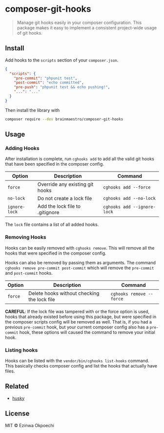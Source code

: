 # composer-git-hooks
> Manage git hooks easily in your composer configuration. This package makes it easy to implement a consistent project-wide usage of git hooks. 

## Install

Add hooks to the `scripts` section of your `composer.json`.

```json
{
  "scripts": {
    "pre-commit": "phpunit test",
    "post-commit": "echo committed",
    "pre-push": "phpunit test && echo pushing!",
    "...": "..."
  }
}
```

Then install the library with
```sh
composer require --dev brainmaestro/composer-git-hooks
```

## Usage

### Adding Hooks

After installation is complete, run `cghooks add`
to add all the valid git hooks that have been specified in the composer config.

Option | Description | Command
------ | ----------- | -------
`force` | Override any existing git hooks | `cghooks add --force`
`no-lock` | Do not create a lock file | `cghooks add --no-lock`
`ignore-lock` | Add the lock file to .gitignore | `cghooks add --ignore-lock`

The `lock` file contains a list of all added hooks.

### Removing Hooks

Hooks can be easily removed with `cghooks remove`. This will remove all the hooks that were specified in the composer config.

Hooks can also be removed by passing them as arguments. The command `cghooks remove pre-commit post-commit` which will remove the `pre-commit` and `post-commit` hooks.

Option | Description | Command
------ | ----------- | -------
`force` | Delete hooks without checking the lock file | `cghooks remove --force`


**CAREFUL**: If the lock file was tampered with or the force option is used, hooks that already existed before using this package, but were specified in the composer scripts config will be removed as well. That is, if you had a previous `pre-commit` hook, but your current composer config also has a `pre-commit` hook, these options will caused the command to remove your initial hook.


### Listing hooks

Hooks can be listed with the `vendor/bin/cghooks list-hooks` command. This basically checks composer config and list the hooks that actually have files.

## Related
- [husky](https://github.com/typicode/husky)


## License
MIT © Ezinwa Okpoechi
